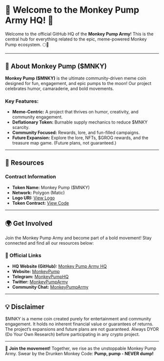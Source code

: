 # 🐒 Welcome to the Monkey Pump Army HQ! 🚀

Welcome to the official GitHub HQ of the **Monkey Pump Army**! This is the central hub for everything related to the epic, meme-powered Monkey Pump ecosystem. 🌕💪

---

## 🌟 About Monkey Pump ($MNKY)
**Monkey Pump ($MNKY)** is the ultimate community-driven meme coin designed for fun, engagement, and epic pumps to the moon! Our project celebrates humor, camaraderie, and bold movements. 

### **Key Features:**
- **Meme-Centric:** A project that thrives on humor, creativity, and community engagement.
- **Deflationary Token:** Burnable supply mechanics to reduce $MNKY scarcity.
- **Community Focused:** Rewards, lore, and fun-filled campaigns.
- **Future Expansion:** Explore the lore, NFTs, $GROG rewards, and the treasure map game. (Future plans, not guaranteed.)

---

## 📖 Resources
### **Contract Information**
- **Token Name:** Monkey Pump ($MNKY)
- **Network:** Polygon (Matic)
- **Logo URI:** [View Logo](https://raw.githubusercontent.com/MonkeyPumpArmy/MonkeyPumpArmy/main/assets/mnky-logo.png)
- **Token Contract:** [View Code](https://github.com/MonkeyPumpArmy/MonkeyPumpArmy/blob/main/contracts/MonkeyPumpToken.sol)

---

## 🌍 Get Involved
Join the Monkey Pump Army and become part of a bold movement! Stay connected and find all our resources below:

### **📜 Official Links**
- **HQ Website (GitHub):** [Monkey Pump Army HQ](https://github.com/MonkeyPumpArmy)
- **Website:** [MonkeyPump](https://MonkeyPump.xyz)
- **Telegram:** [MonkeyPumpHQ](https://t.me/MonkeyPumpHQ)
- **Twitter:** [MonkeyPumpArmy](https://twitter.com/MonkeyPumpArmy)
- **Community Chat:** [MonkeyPumpArmy](https://t.me/MonkeyPumpArmy)

---

## 💡 Disclaimer
$MNKY is a meme coin created purely for entertainment and community engagement. It holds no inherent financial value or guarantees of returns. The project’s expansions and future plans are not guaranteed. Always DYOR (Do Your Own Research) before participating in any crypto project.

---

🎉 **Join the movement!** Together, we rise as the unstoppable Monkey Pump Army. Swear by the Drunken Monkey Code: **Pump, pump - NEVER dump!**
